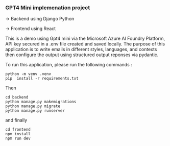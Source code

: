 ### GPT4 Mini implemenation project

-> Backend using Django Python

-> Frontend using React

This is a demo using Gpt4 mini via the Microsoft Azure AI Foundry Platform, API key secured in a .env file created and saved locally.
The purpose of this application is to write emails in different styles, languages, and contexts then configure the output using structured output reponses via pydantic.

To run this application, please run the following commands :

```
python -m venv .venv
pip  install -r requirements.txt
```

Then

```
cd backend
python manage.py makemigrations
python manage.py migrate
python manage.py runserver
```

and finally

```
cd frontend
npm install
npm run dev
```
